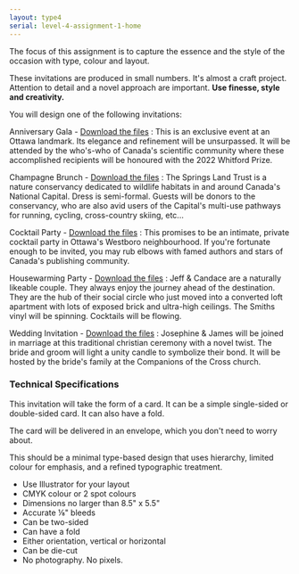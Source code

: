 ```yaml
---
layout: type4
serial: level-4-assignment-1-home
---
```

The focus of this assignment is to capture the essence and the style of the occasion with type, colour and layout.

These invitations are produced in small numbers. It's almost a craft project. Attention to detail and a novel approach are important. **Use finesse, style and creativity.**

You will design one of the following invitations:

Anniversary Gala - <a href="https://www.dropbox.com/s/8j8qo18qxeittm9/save-the-date-anniversary-gala.zip?dl=1" title="Download the files" target="_blank">Download the files</a>
: This is an exclusive event at an Ottawa landmark. Its elegance and refinement will be unsurpassed. It will be attended by the who's-who of Canada's scientific community where these accomplished recipients will be honoured with the 2022 Whitford Prize.

Champagne Brunch - <a href="https://www.dropbox.com/s/zbliw36baaza5iv/save-the-date-champagne-brunch.zip?dl=1" title="Download the files" target="_blank">Download the files</a>
: The Springs Land Trust is a nature conservancy dedicated to wildlife habitats in and around Canada's National Capital. Dress is semi-formal. Guests will be donors to the conservancy, who are also avid users of the Capital's multi-use pathways for running, cycling, cross-country skiing, etc...

Cocktail Party - <a href="https://www.dropbox.com/s/ll3t2q2ik2y2912/save-the-date-cocktail-party.zip?dl=1" title="Download the files" target="_blank">Download the files</a>
: This promises to be an intimate, private cocktail party in Ottawa's Westboro neighbourhood. If you're fortunate enough to be invited, you may rub elbows with famed authors and stars of Canada's publishing community.

Housewarming Party - <a href="https://www.dropbox.com/s/5iwag8smmwhsomu/save-the-date-housewarming-party.zip?dl=1" title="Download the files" target="_blank">Download the files</a>
: Jeff & Candace are a naturally likeable couple. They always enjoy the journey ahead of the destination. They are the hub of their social circle who just moved into a converted loft apartment with lots of exposed brick and ultra-high ceilings. The Smiths vinyl will be spinning. Cocktails will be flowing.

Wedding Invitation - <a href="https://www.dropbox.com/s/qi0mhci7k9n969b/save-the-date-wedding-invitation.zip?dl=1" title="Download the files" target="_blank">Download the files</a>
: Josephine & James will be joined in marriage at this traditional christian ceremony with a novel twist. The bride and groom will light a unity candle to symbolize their bond. It will be hosted by the bride's family at the Companions of the Cross church.

### Technical Specifications

This invitation will take the form of a card. It can be a simple single-sided or double-sided card. It can also have a fold.

The card will be delivered in an envelope, which you don't need to worry about.

This should be a minimal type-based design that uses hierarchy, limited colour for emphasis, and a refined typographic treatment.

<ul class="hasBullets">
	<li>Use Illustrator for your layout</li>
	<li>CMYK colour or 2 spot colours</li>
	<li>Dimensions no larger than 8.5" x 5.5"</li>
	<li>Accurate ⅛" bleeds</li>
	<li>Can be two-sided</li>
	<li>Can have a fold</li>
	<li>Either orientation, vertical or horizontal</li>
	<li>Can be die-cut</li>
	<li>No photography. No pixels.</li>
</ul>
